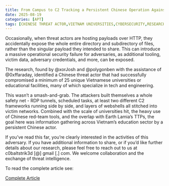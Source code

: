 ```yaml
---
title: From Campus to C2 Tracking a Persistent Chinese Operation Against Vietnamese Universities
date: 2025-08-19
categories: [APT]
tags: [CHINESE THREAT ACTOR,VIETNAM UNIVERSITIES,CYBERSECURITY,RESEARCH]
---
```


Occasionally, when threat actors are hosting payloads over HTTP, they accidentally expose the whole entire directory and subdirectory of files, rather than the singular payload they intended to share. This can introduce a massive operational security failure for adversaries, as additional tooling, victim data, adversary credentials, and more, can be exposed.

The research, found by @xorJosh and @polygonben with the assistance of @0xffaraday, identified a Chinese threat actor that had successfully compromised a minimum of 25 unique Vietnamese universities or educational facilities, many of which specialize in tech and engineering.

This wasn’t a smash-and-grab. The attackers built themselves a whole safety net - RDP tunnels, scheduled tasks, at least two different C2 frameworks running side by side, and layers of webshells all stitched into victim networks. Combined with the scale of universities hit, the heavy use of Chinese red-team tools, and the overlap with Earth Lamia’s TTPs, the goal here was information gathering across Vietnam’s education sector by a persistent Chinese actor.

If you’ve read this far, you’re clearly interested in the activities of this adversary. If you have additional information to share, or if you’d like further details about our research, please feel free to reach out to us at c0baltstrik3d [@] gmail [.] com. We welcome collaboration and the exchange of threat intelligence.

To read the complete article see:

[Complete Article](https://ctrlaltint3l.github.io/threat%20research/china-vietnam-campaign/) 
